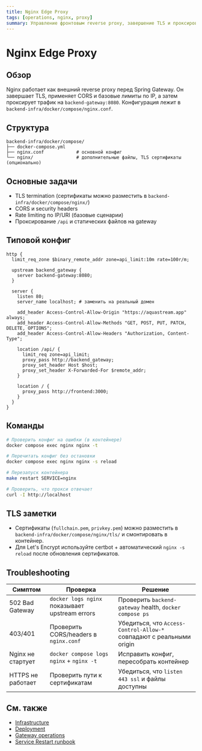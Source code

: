 ```yaml
---
title: Nginx Edge Proxy
tags: [operations, nginx, proxy]
summary: Управление фронтовым reverse proxy, завершение TLS и проксирование запросов к Spring Gateway.
---
```


# Nginx Edge Proxy

## Обзор

Nginx работает как внешний reverse proxy перед Spring Gateway. Он завершает TLS, применяет CORS и базовые лимиты по IP, а затем проксирует трафик на `backend-gateway:8080`. Конфигурация лежит в `backend-infra/docker/compose/nginx.conf`.

## Структура

```
backend-infra/docker/compose/
├── docker-compose.yml
├── nginx.conf            # основной конфиг
└── nginx/                # дополнительные файлы, TLS сертификаты (опционально)
```

## Основные задачи

- TLS termination (сертификаты можно разместить в `backend-infra/docker/compose/nginx/`)
- CORS и security headers
- Rate limiting по IP/URI (базовые сценарии)
- Проксирование `/api` и статических файлов на gateway

## Типовой конфиг

```nginx
http {
  limit_req_zone $binary_remote_addr zone=api_limit:10m rate=100r/m;

  upstream backend_gateway {
    server backend-gateway:8080;
  }

  server {
    listen 80;
    server_name localhost; # заменить на реальный домен

    add_header Access-Control-Allow-Origin "https://aquastream.app" always;
    add_header Access-Control-Allow-Methods "GET, POST, PUT, PATCH, DELETE, OPTIONS";
    add_header Access-Control-Allow-Headers "Authorization, Content-Type";

    location /api/ {
      limit_req zone=api_limit;
      proxy_pass http://backend_gateway;
      proxy_set_header Host $host;
      proxy_set_header X-Forwarded-For $remote_addr;
    }

    location / {
      proxy_pass http://frontend:3000;
    }
  }
}
```

## Команды

```bash
# Проверить конфиг на ошибки (в контейнере)
docker compose exec nginx nginx -t

# Перечитать конфиг без остановки
docker compose exec nginx nginx -s reload

# Перезапуск контейнера
make restart SERVICE=nginx

# Проверить, что прокси отвечает
curl -I http://localhost
```

## TLS заметки

- Сертификаты (`fullchain.pem`, `privkey.pem`) можно разместить в `backend-infra/docker/compose/nginx/tls/` и смонтировать в контейнер.
- Для Let's Encrypt используйте certbot + автоматический `nginx -s reload` после обновления сертификатов.

## Troubleshooting

| Симптом | Проверка | Решение |
|---------|----------|---------|
| 502 Bad Gateway | `docker logs nginx` показывает upstream errors | Проверить `backend-gateway` health, `docker compose ps` |
| 403/401 | Проверить CORS/headers в `nginx.conf` | Убедиться, что `Access-Control-Allow-*` совпадают с реальными origin |
| Nginx не стартует | `docker compose logs nginx` + `nginx -t` | Исправить конфиг, пересобрать контейнер |
| HTTPS не работает | Проверить пути к сертификатам | Убедиться, что `listen 443 ssl` и файлы доступны |

## См. также

- [Infrastructure](infrastructure.md)
- [Deployment](deployment.md)
- [Gateway operations](../backend/gateway/operations.md)
- [Service Restart runbook](runbooks/service-restart.md)
